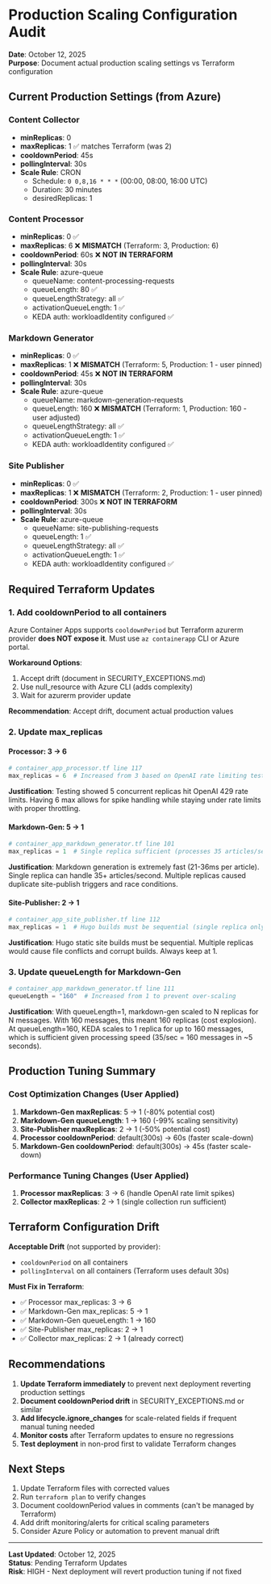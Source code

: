 # Production Scaling Configuration Audit
**Date**: October 12, 2025  
**Purpose**: Document actual production scaling settings vs Terraform configuration

## Current Production Settings (from Azure)

### Content Collector
- **minReplicas**: 0
- **maxReplicas**: 1 ✅ matches Terraform (was 2)
- **cooldownPeriod**: 45s
- **pollingInterval**: 30s
- **Scale Rule**: CRON
  - Schedule: `0 0,8,16 * * *` (00:00, 08:00, 16:00 UTC)
  - Duration: 30 minutes
  - desiredReplicas: 1

### Content Processor
- **minReplicas**: 0 ✅
- **maxReplicas**: 6 ❌ **MISMATCH** (Terraform: 3, Production: 6)
- **cooldownPeriod**: 60s ❌ **NOT IN TERRAFORM**
- **pollingInterval**: 30s
- **Scale Rule**: azure-queue
  - queueName: content-processing-requests
  - queueLength: 80 ✅
  - queueLengthStrategy: all ✅
  - activationQueueLength: 1 ✅
  - KEDA auth: workloadIdentity configured ✅

### Markdown Generator
- **minReplicas**: 0 ✅
- **maxReplicas**: 1 ❌ **MISMATCH** (Terraform: 5, Production: 1 - user pinned)
- **cooldownPeriod**: 45s ❌ **NOT IN TERRAFORM**
- **pollingInterval**: 30s
- **Scale Rule**: azure-queue
  - queueName: markdown-generation-requests
  - queueLength: 160 ❌ **MISMATCH** (Terraform: 1, Production: 160 - user adjusted)
  - queueLengthStrategy: all ✅
  - activationQueueLength: 1 ✅
  - KEDA auth: workloadIdentity configured ✅

### Site Publisher
- **minReplicas**: 0 ✅
- **maxReplicas**: 1 ❌ **MISMATCH** (Terraform: 2, Production: 1 - user pinned)
- **cooldownPeriod**: 300s ❌ **NOT IN TERRAFORM**
- **pollingInterval**: 30s
- **Scale Rule**: azure-queue
  - queueName: site-publishing-requests
  - queueLength: 1 ✅
  - queueLengthStrategy: all ✅
  - activationQueueLength: 1 ✅
  - KEDA auth: workloadIdentity configured ✅

## Required Terraform Updates

### 1. Add cooldownPeriod to all containers
Azure Container Apps supports `cooldownPeriod` but Terraform azurerm provider **does NOT expose it**. Must use `az containerapp` CLI or Azure portal.

**Workaround Options**:
1. Accept drift (document in SECURITY_EXCEPTIONS.md)
2. Use null_resource with Azure CLI (adds complexity)
3. Wait for azurerm provider update

**Recommendation**: Accept drift, document actual production values

### 2. Update max_replicas

#### Processor: 3 → 6
```terraform
# container_app_processor.tf line 117
max_replicas = 6  # Increased from 3 based on OpenAI rate limiting testing
```

**Justification**: Testing showed 5 concurrent replicas hit OpenAI 429 rate limits. Having 6 max allows for spike handling while staying under rate limits with proper throttling.

#### Markdown-Gen: 5 → 1
```terraform
# container_app_markdown_generator.tf line 101
max_replicas = 1  # Single replica sufficient (processes 35 articles/sec)
```

**Justification**: Markdown generation is extremely fast (21-36ms per article). Single replica can handle 35+ articles/second. Multiple replicas caused duplicate site-publish triggers and race conditions.

#### Site-Publisher: 2 → 1
```terraform
# container_app_site_publisher.tf line 112
max_replicas = 1  # Hugo builds must be sequential (single replica only)
```

**Justification**: Hugo static site builds must be sequential. Multiple replicas would cause file conflicts and corrupt builds. Always keep at 1.

### 3. Update queueLength for Markdown-Gen

```terraform
# container_app_markdown_generator.tf line 111
queueLength = "160"  # Increased from 1 to prevent over-scaling
```

**Justification**: With queueLength=1, markdown-gen scaled to N replicas for N messages. With 160 messages, this meant 160 replicas (cost explosion). At queueLength=160, KEDA scales to 1 replica for up to 160 messages, which is sufficient given processing speed (35/sec = 160 messages in ~5 seconds).

## Production Tuning Summary

### Cost Optimization Changes (User Applied)
1. **Markdown-Gen maxReplicas**: 5 → 1 (-80% potential cost)
2. **Markdown-Gen queueLength**: 1 → 160 (-99% scaling sensitivity)
3. **Site-Publisher maxReplicas**: 2 → 1 (-50% potential cost)
4. **Processor cooldownPeriod**: default(300s) → 60s (faster scale-down)
5. **Markdown-Gen cooldownPeriod**: default(300s) → 45s (faster scale-down)

### Performance Tuning Changes (User Applied)
1. **Processor maxReplicas**: 3 → 6 (handle OpenAI rate limit spikes)
2. **Collector maxReplicas**: 2 → 1 (single collection run sufficient)

## Terraform Configuration Drift

**Acceptable Drift** (not supported by provider):
- `cooldownPeriod` on all containers
- `pollingInterval` on all containers (Terraform uses default 30s)

**Must Fix in Terraform**:
- ✅ Processor max_replicas: 3 → 6
- ✅ Markdown-Gen max_replicas: 5 → 1
- ✅ Markdown-Gen queueLength: 1 → 160
- ✅ Site-Publisher max_replicas: 2 → 1
- ✅ Collector max_replicas: 2 → 1 (already correct)

## Recommendations

1. **Update Terraform immediately** to prevent next deployment reverting production settings
2. **Document cooldownPeriod drift** in SECURITY_EXCEPTIONS.md or similar
3. **Add lifecycle.ignore_changes** for scale-related fields if frequent manual tuning needed
4. **Monitor costs** after Terraform updates to ensure no regressions
5. **Test deployment** in non-prod first to validate Terraform changes

## Next Steps

1. Update Terraform files with corrected values
2. Run `terraform plan` to verify changes
3. Document cooldownPeriod values in comments (can't be managed by Terraform)
4. Add drift monitoring/alerts for critical scaling parameters
5. Consider Azure Policy or automation to prevent manual drift

---
**Last Updated**: October 12, 2025  
**Status**: Pending Terraform Updates  
**Risk**: HIGH - Next deployment will revert production tuning if not fixed
